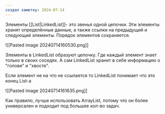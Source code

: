 ```yaml
---
создал заметку: 2024-07-14
---
```

Элементы [[List|LinkedList]]- это звенья одной цепочки. Эти
элементы хранят определённые данные, а также
ссылки на предыдущий и следующий элементы.
Порядок элементов сохраняется.

![[Pasted image 20240714160530.png]]

Элементы в LinkedList образуют цепочку. Где каждый элемент знает только в своих соседях.
А сам LinkedList хранит в себе информацию о "голове" и "хвосте".

Если элемент не на что не ссылается то LinkedList понимает что это конец List-a

![[Pasted image 20240714161635.png]]

Как правило, лучше использовать ArrayList, потому что он более универсален и подходит под большее кол-во задач.
